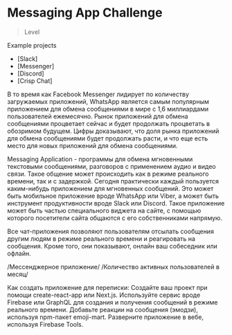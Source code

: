 # Messaging App Challenge

> Level

Example projects 
- [Slack]
- [Messenger]
- [Discord]
- [Crisp Chat]

В то время как Facebook Messenger лидирует по количеству загружаемых приложений, WhatsApp является самым популярным приложением для обмена сообщениями в мире с 1,6 миллиардами пользователей ежемесячно. Рынок приложений для обмена сообщениями процветает сейчас и будет продолжать процветать в обозримом будущем. Цифры доказывают, что доля рынка приложений для обмена сообщениями будет продолжать расти, и что еще есть место для новых приложений для обмена сообщениями.

Messaging Application - программы для обмена мгновенными текстовыми сообщениями, разговоров с применением аудио и видео связи. Такое общение может происходить как в режиме реального времени, так и с задержкой. 
Сегодня практически каждый пользуется каким-нибудь приложением для мгновенных сообщений. Это может быть мобильное приложение вроде WhatsApp или Viber, а может быть инструмент продуктивности вроде Slack или Discord. Такое приложение может быть частью специального виджета на сайте, с помощью которого посетители сайта общаются с его собственниками напрямую.

Все чат-приложения позволяют пользователям отсылать сообщения другим людям в режиме реального времени и реагировать на сообщения. Кроме того, они показывают, онлайн ваш собеседник или офлайн.

/Мессенджерное приложение/ /Количество активных пользователей в месяц/

Как создать приложение для переписки:
Создайте ваш проект при помощи create-react-app или Next.js.
Используйте сервис вроде Firebase или GraphQL для создания и получения сообщений в режиме реального времени.
Добавьте реакции на сообщения (эмодзи), используя npm-пакет emoji-mart.
Разверните приложение в вебе, используя Firebase Tools.
